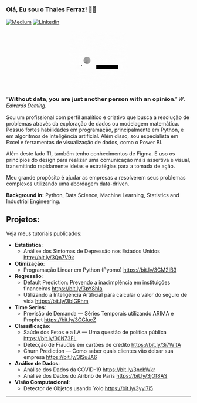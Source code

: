 ### Olá, Eu sou o Thales Ferraz! 👨‍💻
[![Medium](https://img.shields.io/badge/Medium-12100E?style=for-the-badge&logo=medium&logoColor=white)](https://thalesferraz.medium.com/)
[![LinkedIn](https://img.shields.io/badge/LinkedIn-0077B5?style=for-the-badge&logo=linkedin&logoColor=white)](https://www.linkedin.com/in/thalesdefreitasferraz/)

<p align="center"><img alt="Colaboratory logo" width="32%" src="https://github.com/FerrazThales/FerrazThales/blob/main/logo_gif.gif?raw=true"></p>
<p>
“𝗪𝗶𝘁𝗵𝗼𝘂𝘁 𝗱𝗮𝘁𝗮, 𝘆𝗼𝘂 𝗮𝗿𝗲 𝗷𝘂𝘀𝘁 𝗮𝗻𝗼𝘁𝗵𝗲𝗿 𝗽𝗲𝗿𝘀𝗼𝗻 𝘄𝗶𝘁𝗵 𝗮𝗻 𝗼𝗽𝗶𝗻𝗶𝗼𝗻.” 𝑊. 𝐸𝑑𝑤𝑎𝑟𝑑𝑠 𝐷𝑒𝑚𝑖𝑛𝑔.
</p>
<p>
Sou um profissional com perfil analítico e criativo que busca a resolução de problemas através da exploração de dados ou modelagem matemática. Possuo fortes habilidades em programação, principalmente em Python, e em algoritmos de inteligência artificial. Além disso, sou especialista em Excel e ferramentas de visualização de dados, como o Power BI. 
</p>
</p>
Além deste lado TI, também tenho conhecimentos de Figma. E uso os princípios do design para realizar uma comunicação mais assertiva e visual, transmitindo rapidamente ideias e estratégias para a tomada de ação. 
</p>
</p>
Meu grande propósito é ajudar as empresas a resolverem seus problemas complexos utilizando uma abordagem data-driven.
</p>


<p>

**Background in:** Python, Data Science, Machine Learning, Statistics and Industrial Engineering.

## Projetos:
Veja meus tutoriais publicados:
* **Estatística**:
  * Análise dos Sintomas de Depressão nos Estados Unidos http://bit.ly/3Qn7V9k
* **Otimização**:
  * Programação Linear em Python (Pyomo) https://bit.ly/3CM2IB3
* **Regressão**:
  * Default Prediction: Prevendo a inadimplência em instituições financeiras https://bit.ly/3pY8hIa
  * Utilizando a Inteligência Artificial para calcular o valor do seguro de vida https://bit.ly/3bIGRhm
* **Time Series**:
  * Previsão de Demanda — Séries Temporais utilizando ARIMA e Prophet https://bit.ly/3GGIucZ
* **Classificação**:
  * Saúde dos Fetos e a I.A — Uma questão de política pública https://bit.ly/30N73FL
  * Detecção de Fraudes em cartões de crédito https://bit.ly/3i7WItA
  * Churn Prediction — Como saber quais clientes vão deixar sua empresa https://bit.ly/3lSuJA6
* **Análise de Dados**:
  * Análise dos Dados da COVID-19 https://bit.ly/3ncbWkr
  * Análise dos Dados do Airbnb de Paris https://bit.ly/3jOf8AS
* **Visão Computacional**:
  * Detector de Objetos usando Yolo https://bit.ly/3yyl7i5

---


